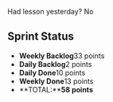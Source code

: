 Had lesson yesterday? No

## Sprint Status
-   **Weekly Backlog**33 points
-   **Daily Backlog**2 points
-   **Daily Done**10 points
-   **Weekly Done**13 points
-   **TOTAL:****58 points**